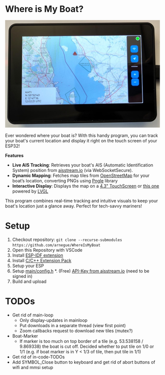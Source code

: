 # Where is My Boat?

![ESP32-S3 4.3inch WhereIsMyBoat](./esp32LCD.jpeg)

Ever wondered where your boat is? With this handy program, you can track your boat's current location and display it right on the touch screen of your ESP32!

**Features**

* **Live AIS Tracking**: Retrieves your boat's AIS (Automatic Identification System) position from [aisstream.io](https://aisstream.io/) (via WebSocketSecure).
* **Dynamic Mapping**: Fetches map tiles from [OpenStreetMap](https://www.openstreetmap.org) for your boat’s location, converting PNGs using [Pngle](https://github.com/kikuchan/pngle) library
* **Interactive Display**: Displays the map on a [4.3" TouchScreen](https://www.waveshare.com/esp32-s3-touch-lcd-4.3.htm) or [this one](https://www.waveshare.com/esp32-s3-touch-lcd-4.3b.htm) powered by [LVGL](https://lvgl.io/)

This program combines real-time tracking and intuitive visuals to keep your boat's location just a glance away. Perfect for tech-savvy mariners!

# Setup

1. Checkout repository: `git clone --recurse-submodules https://github.com/arnegue/WhereIsMyBoat`
2. Open this Repository with VSCode
3. Install [ESP-IDF extension](https://marketplace.visualstudio.com/items?itemName=espressif.esp-idf-extension)
4. Install [C/C++ Extension Pack](https://marketplace.visualstudio.com/items?itemName=ms-vscode.cpptools-extension-pack)
5. Setup your ESP
6. Setup [main/config.h](main/config.h)
    *. (Free) [API-Key from aisstream.io](https://aisstream.io/apikeys) (need to be signed in)
7. Build and upload

# TODOs

* Get rid of main-loop
    * Only display-updates in mainloop
    * Put downloads in a separate thread (view first point)
    * Zoom callbacks request to download new tiles (mutex?)
* Boat-Marker
    * If marker is too much on top border of a tile (e.g. 53.538158 / 9.869338) the boat is cut off. Decided whether to put tile on 1/0 or 1/1 (e.g. if boat marker is in Y < 1/3 of tile, then put tile in 1/1)
* Get rid of in-code-TODOs
* Add SYMBOL_Close button to keyboard and get rid of abort buttons of wifi and mmsi setup
